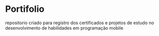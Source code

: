 # Portifolio
repositorio criado para registro dos certificados e projetos de estudo no desenvolvimento de habilidades em programação mobile

